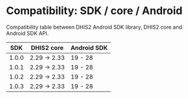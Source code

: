 # Compatibility: SDK / core / Android

<!--DHIS2-SECTION-ID:compatibility-->

Compatibility table between DHIS2 Android SDK library, DHIS2 core and Android SDK API.

| SDK      | DHIS2 core       | Android SDK |
|-|-|-|
| 1.0.0    | 2.29 -> 2.33     | 19 - 28     |
| 1.0.1    | 2.29 -> 2.33     | 19 - 28     |
| 1.0.2    | 2.29 -> 2.33     | 19 - 28     |
| 1.0.3    | 2.29 -> 2.33     | 19 - 28     |
